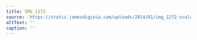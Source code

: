 ```yaml
---
title: IMG_1272
source: 'https://static.jamesdigioia.com/uploads/2014/01/img_1272-scaled.jpg'
altText: ''
caption: ''
---
```


